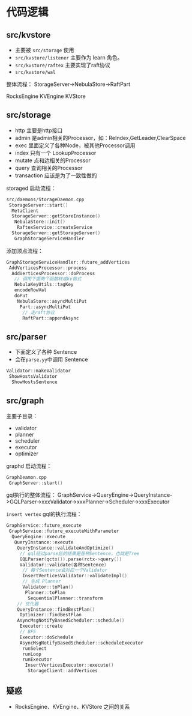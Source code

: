 
# 代码逻辑

## src/kvstore 
- 主要被 `src/storage` 使用
- `src/kvstore/listener` 主要作为 learn 角色。
- `src/kvstore/raftex` 主要实现了raft协议
- `src/kvstore/wal` 

整体流程：
StorageServer->NebulaStore->RaftPart

RocksEngine
KVEngine
KVStore



## src/storage 
- http 主要是http接口
- admin 是admin相关的Processor，如：ReIndex,GetLeader,ClearSpace
- exec 里面定义了各种Node，被其他Processor调用
- index 只有一个 LookupProcessor
- mutate 点和边相关的Processor
- query 查询相关的Processor
- transaction 应该是为了一致性做的

storaged 启动流程：
```cpp
src/daemons/StorageDaemon.cpp
 StorageServer::start()
  MetaClient
  StorageServer::getStoreInstance()
   NebulaStore::init()
    RaftexService::createService
  StorageServer::getStorageServer()
   GraphStorageServiceHandler

```

添加顶点流程：
```cpp
GraphStorageServiceHandler::future_addVertices
 AddVerticesProcessor::process
  AddVerticesProcessor::doProcess
   // 调用下面两个函数转成kv格式
   NebulaKeyUtils::tagKey
   encodeRowVal
   doPut
    NebulaStore::asyncMultiPut
     Part::asyncMultiPut
      // 走raft协议
      RaftPart::appendAsync 
```


## src/parser
- 下面定义了各种 Sentence
- 会在`parse.yy`中调用 Sentence

```cpp
Validator::makeValidator
 ShowHostsValidator
  ShowHostsSentence
```

## src/graph

主要子目录：
- validator
- planner
- scheduler
- executor
- optimizer

graphd 启动流程：
```cpp
GraphDeamon.cpp
 GraphServer::start()
```

gql执行的整体流程：
GraphService->QueryEngine->QueryInstance->GQLParser->xxxValidator->xxxPlanner->Scheduler->xxxExecutor

`insert vertex` gql的执行流程：
```cpp
GraphService::future_execute
 GraphService::future_executeWithParameter
  QueryEngine::execute
   QueryInstance::execute
    QueryInstance::validateAndOptimize()
     // gql经过parse后的结果是各种Sentence，也就是Tree
     GQLParser(qctx()).parse(rctx->query())
     Validator::validate(各种Sentence)
      // 每个Sentence会对应一个Validator
      InsertVerticesValidator::validateImpl()
      // 生成 Planner
      Validator::toPlan()
       Planner::toPlan
        SequentialPlanner::transform
    // 优化器
    QueryInstance::findBestPlan()
     Optimizer::findBestPlan
    AsyncMsgNotifyBasedScheduler::schedule()
     Executor::create
     // BFS
     Executor::doSchedule
     AsyncMsgNotifyBasedScheduler::scheduleExecutor
      runSelect
      runLoop
      runExecutor
       InsertVerticesExecutor::execute()
        StorageClient::addVertices
```

## 疑惑
- RocksEngine、KVEngine、KVStore 之间的关系
